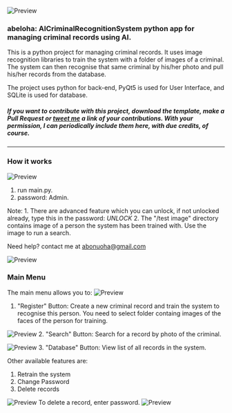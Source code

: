 ![Preview](https://raw.githubusercontent.com/abeloha/AICriminalRecognition/master/screenshots/preview.png)

### abeloha: AICriminalRecognitionSystem python app for managing criminal records using AI.

This is a python project for managing criminal records. It uses image recognition libraries to train the system with a folder of images of a criminal. The system can then recognise that same criminal by his/her photo and pull his/her records from the database. 

The project uses python for back-end, PyQt5 is used for User Interface, and SQLite is used for database.

##### If you want to contribute with this project, download the template, make a Pull Request or [tweet me](http://twitter.com/OnuohaAbel) a link of your contributions. With your permission, I can periodically include them here, with due credits, of course.

---

### How it works

![Preview](https://raw.githubusercontent.com/abeloha/AICriminalRecognition/master/screenshots/login.png)

1. run main.py.
2. password: Admin.

Note: 1. There are advanced feature which you can unlock, if not unlocked already, type this in the password: _UNLOCK_ 
    2. The "/test image" directory contains image of a person the system has been trained with. Use the image to run a search.


Need help? contact me at abonuoha@gmail.com

![Preview](https://raw.githubusercontent.com/abeloha/AICriminalRecognition/master/screenshots/menu.png)

### Main Menu
The main menu allows you to:
![Preview](https://raw.githubusercontent.com/abeloha/AICriminalRecognition/master/screenshots/register.png)
1.  "Register" Button: Create a new criminal record and train the system to recognise this person. You need to select folder containg images of the faces of the person for training.

![Preview](https://raw.githubusercontent.com/abeloha/AICriminalRecognition/master/screenshots/search.png)
2.  "Search" Button: Search for a record by photo of the criminal.

![Preview](https://raw.githubusercontent.com/abeloha/AICriminalRecognition/master/screenshots/Database.png)
3.  "Database" Button: View list of all records in the system.

Other available features are:
1. Retrain the system
2. Change Password
3. Delete records

![Preview](https://raw.githubusercontent.com/abeloha/AICriminalRecognition/master/screenshots/delete.png)
To delete a record, enter password.
![Preview](https://raw.githubusercontent.com/abeloha/AICriminalRecognition/master/screenshots/deleted.png)
